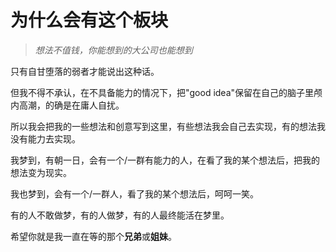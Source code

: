 # 为什么会有这个板块

> *想法不值钱，你能想到的大公司也能想到*

只有自甘堕落的弱者才能说出这种话。

但我不得不承认，在不具备能力的情况下，把"good idea"保留在自己的脑子里颅内高潮，的确是在庸人自扰。

所以我会把我的一些想法和创意写到这里，有些想法我会自己去实现，有的想法我没有能力去实现。

我梦到，有朝一日，会有一个/一群有能力的人，在看了我的某个想法后，把我的想法变为现实。

我也梦到，会有一个/一群人，看了我的某个想法后，呵呵一笑。

有的人不敢做梦，有的人做梦，有的人最终能活在梦里。

希望你就是我一直在等的那个**兄弟**或**姐妹**。